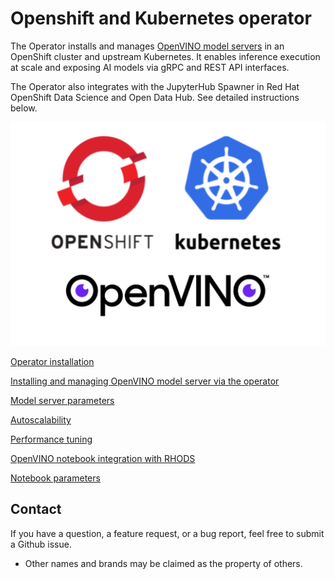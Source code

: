 # Openshift and Kubernetes operator

The Operator installs and manages [OpenVINO model servers](https://github.com/openvinotoolkit/model_server) in an OpenShift cluster and upstream Kubernetes. It enables inference execution at scale and exposing AI models via gRPC and REST API interfaces.

The Operator also integrates with the JupyterHub Spawner in Red Hat OpenShift Data Science and Open Data Hub. See detailed instructions below.

![logos](logos.png)

[Operator installation](docs/operator_installation.md)

[Installing and managing OpenVINO model server via the operator](docs/modelserver.md)

[Model server parameters](docs/modelserver_params.md)

[Autoscalability](docs/autoscaling.md)

[Performance tuning](docs/recommendations.md)

[OpenVINO notebook integration with RHODS](docs/notebook_in_rhods.md)

[Notebook parameters](docs/notebook_params.md)


## Contact
If you have a question, a feature request, or a bug report, feel free to submit a Github issue.

* Other names and brands may be claimed as the property of others.







